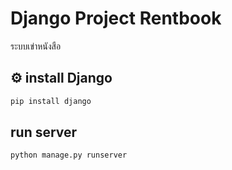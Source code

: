 # Django Project Rentbook
 ระบบเข่าหนังสือ

## ⚙️  install Django

```bash
pip install django
```

## run server

```bash
python manage.py runserver
```
